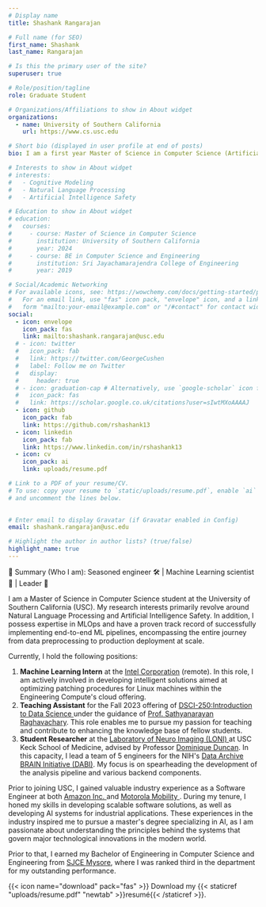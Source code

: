 ```yaml
---
# Display name
title: Shashank Rangarajan

# Full name (for SEO)
first_name: Shashank
last_name: Rangarajan

# Is this the primary user of the site?
superuser: true

# Role/position/tagline
role: Graduate Student

# Organizations/Affiliations to show in About widget
organizations:
  - name: University of Southern California
    url: https://www.cs.usc.edu

# Short bio (displayed in user profile at end of posts)
bio: I am a first year Master of Science in Computer Science (Artificial Intelligence) student at the University of Southern California. My research interests are primarily Cognitive modeling, Natural Language Processing, and more recently Artificial Intelligence Safety.

# Interests to show in About widget
# interests:
#   - Cognitive Modeling
#   - Natural Language Processing
#   - Artificial Intelligence Safety

# Education to show in About widget
# education:
#   courses:
#     - course: Master of Science in Computer Science
#       institution: University of Southern California
#       year: 2024
#     - course: BE in Computer Science and Engineering
#       institution: Sri Jayachamarajendra College of Engineering
#       year: 2019

# Social/Academic Networking
# For available icons, see: https://wowchemy.com/docs/getting-started/page-builder/#icons
#   For an email link, use "fas" icon pack, "envelope" icon, and a link in the
#   form "mailto:your-email@example.com" or "/#contact" for contact widget.
social:
  - icon: envelope
    icon_pack: fas
    link: mailto:shashank.rangarajan@usc.edu
  # - icon: twitter
  #   icon_pack: fab
  #   link: https://twitter.com/GeorgeCushen
  #   label: Follow me on Twitter
  #   display:
  #     header: true
  # - icon: graduation-cap # Alternatively, use `google-scholar` icon from `ai` icon pack
  #   icon_pack: fas
  #   link: https://scholar.google.co.uk/citations?user=sIwtMXoAAAAJ
  - icon: github
    icon_pack: fab
    link: https://github.com/rshashank13
  - icon: linkedin
    icon_pack: fab
    link: https://www.linkedin.com/in/rshashank13
  - icon: cv
    icon_pack: ai
    link: uploads/resume.pdf

# Link to a PDF of your resume/CV.
# To use: copy your resume to `static/uploads/resume.pdf`, enable `ai` icons in `params.yaml`,
# and uncomment the lines below.
  

# Enter email to display Gravatar (if Gravatar enabled in Config)
email: shashank.rangarajan@usc.edu

# Highlight the author in author lists? (true/false)
highlight_name: true
---
```

🚀 Summary (Who I am): Seasoned engineer 🛠️ | Machine Learning scientist 🧠 | Leader 🌟

I am a Master of Science in Computer Science student at the University of Southern California (USC). My research interests primarily revolve around Natural Language Processing and Artificial Intelligence Safety. In addition, I possess expertise in MLOps and have a proven track record of successfully implementing end-to-end ML pipelines, encompassing the entire journey from data preprocessing to production deployment at scale.

Currently, I hold the following positions:
1. <strong>Machine Learning Intern</strong> at the <a href="https://www.intel.com/content/www/us/en/homepage.html">Intel Corporation</a> (remote). In this role, I am actively involved in developing intelligent solutions aimed at optimizing patching procedures for Linux machines within the Engineering Compute's cloud offering.
2. <strong>Teaching Assistant</strong> for the Fall 2023 offering of <a href=""> DSCI-250:Introduction to Data Science </a> under the guidance of <a href="https://viterbi.usc.edu/directory/faculty/Raghavachary/Saty">Prof. Sathyanarayan Raghavachary</a>. This role enables me to pursue my passion for teaching and contribute to enhancing the knowledge base of fellow students.
2. <strong>Student Researcher</strong> at the <a href="https://loni.usc.edu/"> Laboratory of Neuro Imaging (LONI) </a> at USC Keck School of Medicine, advised by Professor <a href="https://viterbi.usc.edu/directory/faculty/Duncan/Dominique"> Dominique Duncan</a>. In this capacity, I lead a team of 5 engineers for the NIH's <a href="https://dabi.loni.usc.edu/">Data Archive BRAIN Initiative (DABI)</a>. My focus is on spearheading the development of the analysis pipeline and various backend components.

<!-- Currently, I hold two positions at USC: 
1. Student Researcher in the Department of Chemistry at USC Dornsife, working under the guidance of Professor <a href="https://dornsife.usc.edu/chemistry/vilesov/">Andrey Vilesov</a> where I am helping with the analysis of X-ray diffraction images of <em>He</em> bubbles using deep learning models.
2. Student Developer at the <a href="https://loni.usc.edu/"> Laboratory of Neuro Imaging (LONI) </a> at USC Keck School of Medicine, advised by Professor <a href="https://viterbi.usc.edu/directory/faculty/Duncan/Dominique"> Dominique Duncan </a> where I am part of the <a href="https://dabi.loni.usc.edu/home">Data Archive BRAIN Initiative (DABI)</a> developing an upcoming analytics pipeline for DABI. -->

Prior to joining USC, I gained valuable industry experience as a Software Engineer at both <a href="https://amazon.com"> Amazon Inc. </a> and <a href=""> Motorola Mobility </a>. During my tenure, I honed my skills in developing scalable software solutions, as well as developing AI systems for industrial applications. These experiences in the industry inspired me to pursue a master's degree specializing in AI, as I am passionate about understanding the principles behind the systems that govern major technological innovations in the modern world.

Prior to that, I earned my Bachelor of Engineering in Computer Science and Engineering from <a href="https://sjce.ac.in"> SJCE Mysore</a>, where I was ranked third in the department for my outstanding performance.

{{< icon name="download" pack="fas" >}} Download my {{< staticref "uploads/resume.pdf" "newtab" >}}resumé{{< /staticref >}}.

